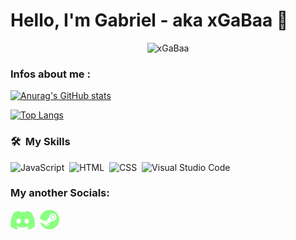 # Hello, I'm Gabriel - aka xGaBaa 👋 

<p align="center"> <img src="https://komarev.com/ghpvc/?username=xGaBaa&label=Profile%20views&color=0e75b6&style=flat" alt="xGaBaa" /></p>

### Infos about me :

[![Anurag's GitHub stats](https://github-readme-stats.vercel.app/api?username=xGaBaa)](https://github.com/anuraghazra/github-readme-stats)

[![Top Langs](https://github-readme-stats.vercel.app/api/top-langs/?username=xGaBaa&layout=compact)](https://github.com/anuraghazra/github-readme-stats)

### 🛠 &nbsp;My Skills

![JavaScript](https://img.shields.io/badge/-JavaScript-05122A?style=flat&logo=javascript)&nbsp;
![HTML](https://img.shields.io/badge/-HTML-05122A?style=flat&logo=html5)&nbsp;
![CSS](https://img.shields.io/badge/-CSS-05122A?style=flat&logo=css3)&nbsp;
![Visual Studio Code](https://img.shields.io/badge/-Visual%20Studio%20Code-05122A?style=flat&logo=visual-studio-code&logoColor=007ACC)&nbsp;
  
### My another Socials:

[![website](./assets/discord.png)](https://discord.com/users/984861649829777448)&nbsp;
[![website](./assets/steam.png)](https://steamcommunity.com/profiles/76561199121911508/)&nbsp;
